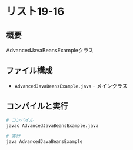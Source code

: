 # リスト19-16

## 概要
AdvancedJavaBeansExampleクラス

## ファイル構成
- `AdvancedJavaBeansExample.java` - メインクラス

## コンパイルと実行
```bash
# コンパイル
javac AdvancedJavaBeansExample.java

# 実行
java AdvancedJavaBeansExample
```
